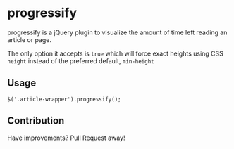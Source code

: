 progressify
============

progressify is a jQuery plugin to visualize the amount of time left reading an article or page.

The only option it accepts is `true` which will force exact heights using CSS `height` instead of the preferred default, `min-height`

Usage
-----

`$('.article-wrapper').progressify();`

Contribution
------------

Have improvements? Pull Request away!